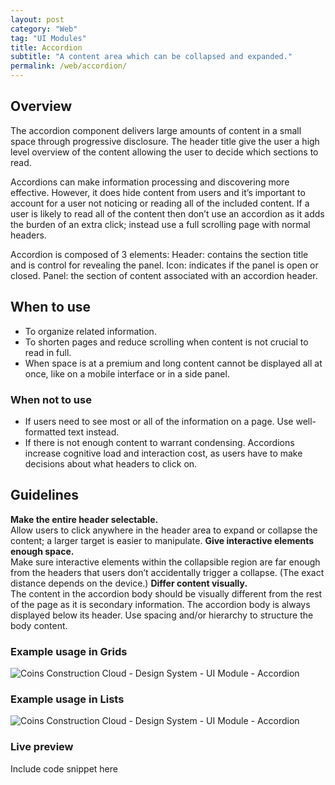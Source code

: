 ```yaml
---
layout: post
category: "Web"
tag: "UI Modules"
title: Accordion
subtitle: "A content area which can be collapsed and expanded."
permalink: /web/accordion/
---
```


## Overview

The accordion component delivers large amounts of content in a small space through progressive disclosure. The header title give the user a high level overview of the content allowing the user to decide which sections to read.<br>

Accordions can make information processing and discovering more effective. However, it does hide content from users and it’s important to account for a user not noticing or reading all of the included content. If a user is likely to read all of the content then don’t use an accordion as it adds the burden of an extra click; instead use a full scrolling page with normal headers.<br>

Accordion is composed of 3 elements: 
Header: contains the section title and is control for revealing the panel.
Icon: indicates if the panel is open or closed.
Panel: the section of content associated with an accordion header.

## When to use
- To organize related information.
- To shorten pages and reduce scrolling when content is not crucial to read in full.
- When space is at a premium and long content cannot be displayed all at once, like on a mobile interface or in a side panel.

### When not to use
- If users need to see most or all of the information on a page. Use well-formatted text instead.
- If there is not enough content to warrant condensing. Accordions increase cognitive load and interaction cost, as users have to make decisions about what headers to click on.

## Guidelines
**Make the entire header selectable.** <br>
Allow users to click anywhere in the header area to expand or collapse the content; a larger target is easier to manipulate.
**Give interactive elements enough space.** <br>
Make sure interactive elements within the collapsible region are far enough from the headers that users don’t accidentally trigger a collapse. (The exact distance depends on the device.)
**Differ content visually.**<br>
The content in the accordion body should be visually different from the rest of the page as it is secondary information. The accordion body is always displayed below its header. Use spacing  and/or hierarchy to structure the body content. 

### Example usage in Grids
![Coins Construction Cloud - Design System - UI Module - Accordion]({{site.baseurl}}/img/Example_Accordion_Grids.png)

### Example usage in Lists
![Coins Construction Cloud - Design System - UI Module - Accordion]({{site.baseurl}}/img/Example_Accordion_Lists.png)


### Live preview
Include code snippet here
